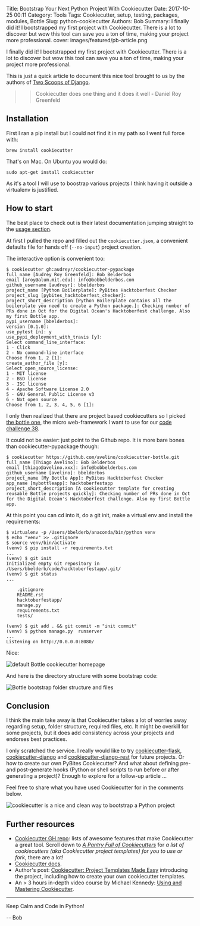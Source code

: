 Title: Bootstrap Your Next Python Project With Cookiecutter
Date: 2017-10-25 00:11
Category: Tools
Tags: Cookiecutter, setup, testing, packages, modules, Bottle
Slug: python-cookiecutter
Authors: Bob
Summary: I finally did it! I bootstrapped my first project with Cookiecutter. There is a lot to discover but wow this tool can save you a ton of time, making your project more professional.
cover: images/featured/pb-article.png

I finally did it! I bootstrapped my first project with Cookiecutter. There is a lot to discover but wow this tool can save you a ton of time, making your project more professional.

This is just a quick article to document this nice tool brought to us by the authors of [Two Scoops of Django](https://www.amazon.com/dp/0692915729/?tag=pyb0f-20).

>> Cookiecutter does one thing and it does it well - Daniel Roy Greenfeld

## Installation

First I ran a pip install but I could not find it in my path so I went full force with:

	brew install cookiecutter

That's on Mac. On Ubuntu you would do:

	sudo apt-get install cookiecutter

As it's a tool I will use to boostrap various projects I think having it outside a virtualenv is justified.

## How to start

The best place to check out is their latest documentation jumping straight to the [usage section](https://cookiecutter.readthedocs.io/en/latest/usage.html).

At first I pulled the repo and filled out the `cookiecutter.json`, a convenient defaults file for hands off (`--no-input`) project creation. 

The interactive option is convenient too:

	$ cookiecutter gh:audreyr/cookiecutter-pypackage
	full_name [Audrey Roy Greenfeld]: Bob Belderbos
	email [aroy@alum.mit.edu]: info@bobbelderbos.com
	github_username [audreyr]: bbelderbos
	project_name [Python Boilerplate]: PyBites Hacktoberfest Checker
	project_slug [pybites_hacktoberfest_checker]:
	project_short_description [Python Boilerplate contains all the boilerplate you need to create a Python package.]: Checking number of PRs done in Oct for the Digital Ocean's Hacktoberfest challenge. Also my first Bottle app.
	pypi_username [bbelderbos]:
	version [0.1.0]:
	use_pytest [n]: y
	use_pypi_deployment_with_travis [y]:
	Select command_line_interface:
	1 - Click
	2 - No command-line interface
	Choose from 1, 2 [1]:
	create_author_file [y]:
	Select open_source_license:
	1 - MIT license
	2 - BSD license
	3 - ISC license
	4 - Apache Software License 2.0
	5 - GNU General Public License v3
	6 - Not open source
	Choose from 1, 2, 3, 4, 5, 6 [1]:

I only then realized that there are project based cookiecutters so I picked [the bottle one](https://github.com/avelino/cookiecutter-bottle), the micro web-framework I want to use for our [code challenge 38](https://pybit.es/codechallenge38.html).

It could not be easier: just point to the Github repo. It is more bare bones than cookiecutter-pypackage though:

	$ cookiecutter https://github.com/avelino/cookiecutter-bottle.git
	full_name [Thiago Avelino]: Bob Belderbos
	email [thiago@avelino.xxx]: info@bobbelderbos.com
	github_username [avelino]: bbelderbos
	project_name [My Bottle App]: PyBites Hacktoberfest Checker
	app_name [mybottleapp]: hacktoberfestapp
	project_short_description [A cookiecutter template for creating reusable Bottle projects quickly]: Checking number of PRs done in Oct for the Digital Ocean's Hacktoberfest challenge. Also my first Bottle app.

At this point you can cd into it, do a git init, make a virtual env and install the requirements:

	$ virtualenv -p /Users/bbelderb/anaconda/bin/python venv
	$ echo "venv" >> .gitignore
	$ source venv/bin/activate
	(venv) $ pip install -r requirements.txt
	...
	(venv) $ git init
	Initialized empty Git repository in /Users/bbelderb/code/hacktoberfestapp/.git/
	(venv) $ git status
	...

		.gitignore
		README.rst
		hacktoberfestapp/
		manage.py
		requirements.txt
		tests/

	(venv) $ git add . && git commit -m "init commit"
	(venv) $ python manage.py  runserver
	...
	Listening on http://0.0.0.0:8080/

Nice:

![default Bottle cookiecutter homepage]({filename}/images/cookiecutter_bottle.png)

And here is the directory structure with some bootstrap code:

![Bottle bootstrap folder structure and files]({filename}/images/bottle_app_boilerplate.png)

## Conclusion

I think the main take away is that Cookiecutter takes a lot of worries away regarding setup, folder structure, required files, etc. It might be overkill for some projects, but it does add consistency  across your projects and endorses best practices.

I only scratched the service. I really would like to try [cookiecutter-flask](https://github.com/sloria/cookiecutter-flask), [cookiecutter-django](https://github.com/pydanny/cookiecutter-django) and [cookiecutter-django-rest](https://github.com/agconti/cookiecutter-django-rest) for future projects. Or how to create our own PyBites Cookiecutter? And what about defining pre- and post-generate hooks (Python or shell scripts to run before or after generating a project)? Enough to explore for a follow-up article ...

Feel free to share what you have used Cookiecutter for in the comments below. 

![cookiecutter is a nice and clean way to bootstrap a Python project]({filename}/images/banners/pb_cookiecutter.png)

## Further resources

* [Cookiecutter GH repo](https://github.com/audreyr/cookiecutter): lists of awesome features that make Cookiecutter a great tool. Scroll down to [*A Pantry Full of Cookiecutters*](https://github.com/audreyr/cookiecutter#a-pantry-full-of-cookiecutters) for *a list of cookiecutters (aka Cookiecutter project templates) for you to use or fork*, there are a lot!
* [Cookiecutter docs](https://cookiecutter.readthedocs.io/en/latest/).
* Author's post: [Cookiecutter: Project Templates Made Easy](https://www.pydanny.com/cookie-project-templates-made-easy.html) introducing the project, including how to create your own cookiecutter templates.
* An > 3 hours in-depth video course by Michael Kennedy: [Using and Mastering Cookiecutter](https://training.talkpython.fm/courses/explore_cookiecutter_course/using-and-mastering-cookiecutter-templates-for-project-creation).

---

Keep Calm and Code in Python!

-- Bob
